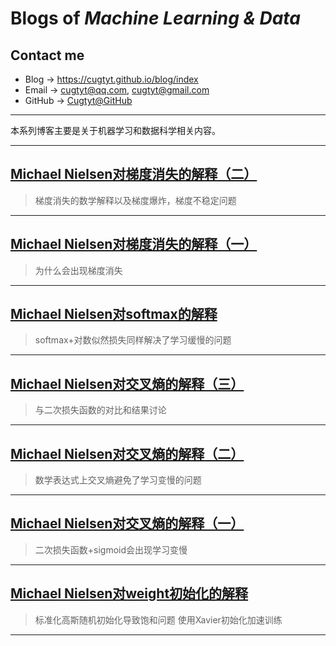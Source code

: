 # **Blogs of *Machine Learning & Data***

## Contact me

* Blog -> <https://cugtyt.github.io/blog/index>
* Email -> <cugtyt@qq.com>, <cugtyt@gmail.com>
* GitHub -> [Cugtyt@GitHub](https://github.com/Cugtyt)

---

本系列博客主要是关于机器学习和数据科学相关内容。

---

## [**Michael Nielsen对梯度消失的解释（二）**](https://cugtyt.github.io/blog/ml-data/201802101819)

> 梯度消失的数学解释以及梯度爆炸，梯度不稳定问题

---

## [**Michael Nielsen对梯度消失的解释（一）**](https://cugtyt.github.io/blog/ml-data/201802101619)

> 为什么会出现梯度消失

---

## [**Michael Nielsen对softmax的解释**](https://cugtyt.github.io/blog/ml-data/201802101439)

> softmax+对数似然损失同样解决了学习缓慢的问题

---

## [**Michael Nielsen对交叉熵的解释（三）**](https://cugtyt.github.io/blog/ml-data/201802092159)

> 与二次损失函数的对比和结果讨论

---

## [**Michael Nielsen对交叉熵的解释（二）**](https://cugtyt.github.io/blog/ml-data/201802092106)

> 数学表达式上交叉熵避免了学习变慢的问题

---

## [**Michael Nielsen对交叉熵的解释（一）**](https://cugtyt.github.io/blog/ml-data/201802092000)

> 二次损失函数+sigmoid会出现学习变慢

---

## [**Michael Nielsen对weight初始化的解释**](https://cugtyt.github.io/blog/ml-data/201802091801)

> 标准化高斯随机初始化导致饱和问题
> 使用Xavier初始化加速训练

---
